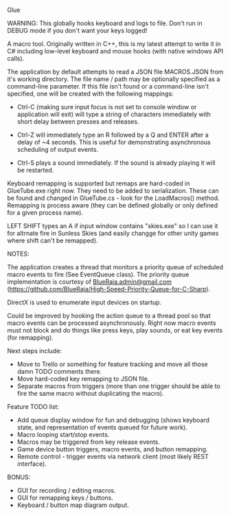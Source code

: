 Glue

WARNING: This globally hooks keyboard and logs to file. Don't run in DEBUG mode if you don't want your keys logged!

A macro tool.  Originally written in C++, this is my latest attempt to write it in C# including low-level keyboard and mouse hooks (with native windows API calls).

The application by default attempts to read  a JSON file MACROS.JSON from it's working directory. The file name / path may be optionally specified as a command-line parameter.  If this file isn't found or a command-line isn't specified, one will be created with the following mappings: 

* Ctrl-C (making sure input focus is not set to console window or application will exit) will type a string of characters immediately with short delay between presses and releases.

* Ctrl-Z will immediately type an R followed by a Q and ENTER after a delay of ~4 seconds. This is useful for demonstrating asynchronous scheduling of output events.

* Ctrl-S plays a sound immediately. If the sound is already playing it will be restarted.

Keyboard remapping is supported but remaps are hard-coded in GlueTube.exe right now. They need to be added to serialization. These can be found and changed in GlueTube.cs - look for the LoadMacros() method. Remapping is process aware (they can be defined globally or only defined for a given process name).

LEFT SHIFT types an A if input window contains "skies.exe" so I can use it for altrnate fire in Sunless Skies (and easily changge for other unity games where shift can't be remapped).

NOTES:

The application creates a thread that monitors a priority queue of scheduled macro events to fire (See EventQueue class).  The priority queue implementation is courtesy of BlueRaja.admin@gmail.com (https://github.com/BlueRaja/High-Speed-Priority-Queue-for-C-Sharp). 

DirectX is used to enumerate input devices on startup.

Could be improved by hooking the action queue to a thread pool so that macro events can be processed asynchronously.  Right now macro events must not block and do things like press keys, play sounds, or eat key events (for remapping).

Next steps include:

* Move to Trello or something for feature tracking and move all those damn TODO comments there.
* Move hard-coded key remapping to JSON file.
* Separate macros from triggers (more than one trigger should be able to fire the same macro without duplicating the macro).

Feature TODO list:

* Add queue display window for fun and debugging (shows keyboard state, and representation of events queued for future work).
* Macro looping start/stop events.
* Macros may be triggered from key release events.
* Game device button triggers, macro events, and button remapping.
* Remote control - trigger events via network client (most likely REST interface).

BONUS: 
* GUI for recording / editing macros.
* GUI for remapping keys / buttons.
* Keyboard / button map diagram output.
